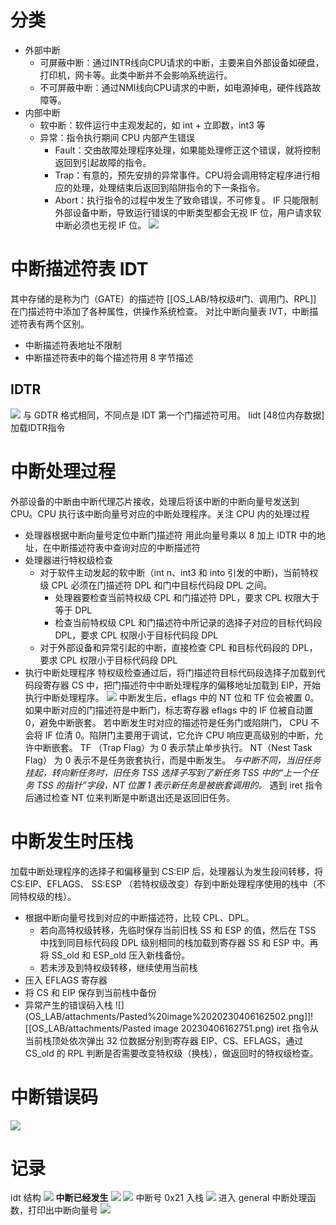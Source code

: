 # 分类
- 外部中断
	- 可屏蔽中断：通过INTR线向CPU请求的中断，主要来自外部设备如硬盘，打印机，网卡等。此类中断并不会影响系统运行。
	- 不可屏蔽中断：通过NMI线向CPU请求的中断，如电源掉电，硬件线路故障等。
- 内部中断
	- 软中断：软件运行中主观发起的，如 int + 立即数，int3 等
	- 异常：指令执行期间 CPU 内部产生错误
		- Fault：交由故障处理程序处理，如果能处理修正这个错误，就将控制返回到引起故障的指令。
		- Trap：有意的，预先安排的异常事件。CPU将会调用特定程序进行相应的处理，处理结束后返回到陷阱指令的下一条指令。
		- Abort：执行指令的过程中发生了致命错误，不可修复。
IF 只能限制外部设备中断，导致运行错误的中断类型都会无视 IF 位，用户请求软中断必须也无视 IF 位。
![](OS_LAB/attachments/Pasted%20image%2020230405163659.png)
# 中断描述符表 IDT
其中存储的是称为门（GATE）的描述符
[[OS_LAB/特权级#门、调用门、RPL]]
在门描述符中添加了各种属性，供操作系统检查。
对比中断向量表 IVT，中断描述符表有两个区别。
- 中断描述符表地址不限制
- 中断描述符表中的每个描述符用 8 字节描述
## IDTR
![](OS_LAB/attachments/Pasted%20image%2020230405164918.png)
与 GDTR 格式相同，不同点是 IDT 第一个门描述符可用。
lidt \[48位内存数据\] 加载IDTR指令
# 中断处理过程
外部设备的中断由中断代理芯片接收，处理后将该中断的中断向量号发送到 CPU。CPU 执行该中断向量号对应的中断处理程序。关注 CPU 内的处理过程
- 处理器根据中断向量号定位中断门描述符
	用此向量号乘以 8 加上 IDTR 中的地址，在中断描述符表中查询对应的中断描述符
- 处理器进行特权级检查
	- 对于软件主动发起的软中断（int n、int3 和 into 引发的中断)，当前特权级 CPL 必须在门描述符 DPL 和门中目标代码段 DPL 之间。
		- 处理器要检查当前特权级 CPL 和门描述符 DPL，要求 CPL 权限大于等于 DPL
		- 检查当前特权级 CPL 和门描述符中所记录的选择子对应的目标代码段 DPL，要求 CPL 权限小于目标代码段 DPL
	- 对于外部设备和异常引起的中断，直接检查 CPL 和目标代码段的 DPL，要求 CPL 权限小于目标代码段 DPL
- 执行中断处理程序
	特权级检查通过后，将门描述符目标代码段选择子加载到代码段寄存器 CS 中，把门描述符中中断处理程序的偏移地址加载到 EIP，开始执行中断处理程序。
![](OS_LAB/attachments/Pasted%20image%2020230405170348.png)
中断发生后，eflags 中的 NT 位和 TF 位会被置 0。
如果中断对应的门描述符是中断门，标志寄存器 eflags 中的 IF 位被自动置 0，避免中断嵌套。
若中断发生时对应的描述符是任务门或陷阱门， CPU 不会将 IF 位清 0。陷阱门主要用于调试，它允许 CPU 响应更高级别的中断，允许中断嵌套。
TF （Trap Flag）为 0 表示禁止单步执行。
NT（Nest Task Flag） 为 0 表示不是任务嵌套执行，而是中断发生。
*与中断不同，当旧任务挂起，转向新任务时，旧任务 TSS 选择子写到了新任务 TSS 中的“上一个任务 TSS 的指针”字段，NT 位置 1 表示新任务是被嵌套调用的。*
遇到 iret 指令后通过检查 NT 位来判断是中断退出还是返回旧任务。
# 中断发生时压栈
加载中断处理程序的选择子和偏移量到 CS:EIP 后，处理器认为发生段间转移，将 CS:EIP、EFLAGS、 SS:ESP （若特权级改变）存到中断处理程序使用的栈中（不同特权级的栈）。
- 根据中断向量号找到对应的中断描述符，比较 CPL、DPL。
	- 若向高特权级转移，先临时保存当前旧栈 SS 和 ESP 的值，然后在 TSS 中找到同目标代码段 DPL 级别相同的栈加载到寄存器 SS 和 ESP 中。再将 SS_old 和 ESP_old 压入新栈备份。
	- 若未涉及到特权级转移，继续使用当前栈
- 压入 EFLAGS 寄存器
- 将 CS 和 EIP 保存到当前栈中备份
- 异常产生的错误码入栈
![](OS_LAB/attachments/Pasted%20image%2020230406162502.png]]![[OS_LAB/attachments/Pasted image 20230406162751.png)
iret 指令从当前栈顶处依次弹出 32 位数据分别到寄存器 EIP、CS、EFLAGS，通过 CS_old 的 RPL 判断是否需要改变特权级（换栈），做返回时的特权级检查。

# 中断错误码
![](OS_LAB/attachments/Pasted%20image%2020230406172555.png)
# 记录
idt 结构
![](OS_LAB/attachments/Pasted%20image%2020230406200802.png)
**中断已经发生**
![](OS_LAB/attachments/Pasted%20image%2020230406213700.png)
![](OS_LAB/attachments/Pasted%20image%2020230406213803.png)
中断号 0x21 入栈
![](OS_LAB/attachments/Pasted%20image%2020230406214027.png)
进入 general 中断处理函数，打印出中断向量号
![](OS_LAB/attachments/Pasted%20image%2020230406214139.png)
